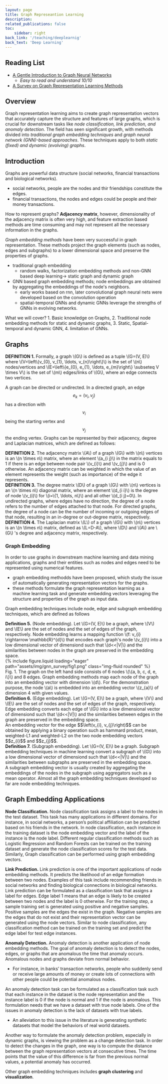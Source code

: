 ```yaml
---
layout: page
title: Graph Represeantion Learning
description: 
related_publications: false
toc:
    sidebar: right
back_link: '/teaching/deeplearnig'
back_text: 'Deep Learning'
---
```


## Reading List
- [A Gentle Introduction to Graph Neural Networks](https://distill.pub/2021/gnn-intro/)
  - *Easy to read and understand 10/10*
- [A Survey on Graph Representation Learning Methods](https://arxiv.org/abs/2204.01855)

## Overview

Graph representation learning aims to create graph representation vectors that accurately capture the structure and features of large graphs, which is crucial for downstream tasks like *node classification, link prediction, and anomaly detection*. The field has seen significant growth, with methods divided into *traditional graph embedding techniques* and *graph neural network (GNN)-based approaches*. These techniques apply to both *static (fixed) and dynamic (evolving) graphs*. 

## Introduction

Graphs are powerful data structure (social networks, financial transactions and biological networks).
- social networks, people are the nodes and thir friendships constitute the edges.
- financial transactions, the nodes and edges could be people and their money transactions.

How to represent graphs? **Adjacency matrix**, however, dimensionality of the adjacency matrix is often very high, and feature extraction based methods are time consuming and may not represent all the necessary information in the graphs.

*Graph embedding methods* have been very successful in graph representation. These methods project the graph elements (such as nodes, edges and subgraphs) to a lower dimensional space and preserve the properties of graphs.
- traditional graph embedding
  - random walks, factorization embedding methods and non-GNN based deep learning&#8594; static graph and dynamic graph
- GNN based graph embedding methods; node embeddings are obtained by aggregating the embeddings of the node's neighbors.
  - early works based on rnn, later convolutional graph neural nets were developed based on the convolution operation
  - spatial-temporal GNNs and dynamic GNNs leverage the strengths of GNNs in evolving networks.
  
What we will cover? 1. Basic knowledge on Graphs, 2. Traditional node embedding methods for static and dynamic graphs, 3. Static, Spatial-temporal and dynamic GNN, 4. limitation of GNNs.
## Graphs
<div class="definition-box">
<b>DEFINITION 1.</b> Formally, a graph \(G\) is defined as a tuple \(G=(V, E)\) where \(V=\left\{v_{0}, v_{1}, \ldots, v_{n}\right\}\) is the set of \(n\) nodes/vertices
and \(E=\left\{e_{0}, e_{1}, \ldots, e_{m}\right\} \subseteq V \times V\) is the set of \(m\) edges/links of \(G\), where an edge connects two vertices.
</div>

A graph can be directed or undirected. In a directed graph, an edge $$e_{k}=\left(v_{i}, v_{j}\right)$$ has a direction with $$v_{i}$$ being the starting vertex and $$v_{j}$$ the ending vertex. Graphs can be represented by their adjacency, degree and Laplacian matrices, which are defined as follows:

<div class ="definition-box">
<b>DEFINITION 2.</b> The adjacency matrix \(A\) of a graph \(G\) with \(n\) vertices is an \(n \times n\) matrix, where an element \(a_{i j}\) in the
matrix equals to 1 if there is an edge between node pair \(v_{i}\) and \(v_{j}\) and is 0 otherwise. An adjacency matrix can be weighted
in which the value of an element represents the weight (such as importance) of the edge it represents.
</div>

<div class ="definition-box">
<b>DEFINITION 3.</b> The degree matrix \(D\) of a graph \(G\) with \(n\) vertices is an \(n \times n\) diagonal matrix, where an element \(d_{i i}\) is
the degree of node \(v_{i}\) for \(i=\{1, \ldots, n\}\) and all other \(d_{i j}=0\). In undirected graphs, where edges have no direction, the degree
of a node refers to the number of edges attached to that node. For directed graphs, the degree of a node can be the number of
incoming or outgoing edges of that node, resulting in an in-degree or out-degree matrix, respectively.
</div>

<div class ="definition-box">
<b>DEFINITION 4.</b> The Laplacian matrix \(L\) of a graph \(G\) with \(n\) vertices is an \(n \times n\) matrix, defined as \(L=D-A\), where \(D\) and \(A\) are \(G\) 's degree and adjacency matrix, respectively.
</div>

### Graph Embedding

In order to use graphs in downstream machine learning and data mining applications, graphs and their entities such as nodes and edges need to be represented using numerical features. 
  - graph embedding methodds have been proposed, which study the issue of automatically generating representation vectors for the graphs.
  - these methods formulate the graph representation learning as a machine learning task and generate embedding vectors leveraging the structure and properties of the graph as input data.

Graph embedding techniques include node, edge and subgraph embedding techniques, which are defined as follows

<div class ="definition-box">
<b>Definition 5.</b> (Node embedding). Let \(G=(V, E)\) be a graph, where \(V\) and \(E\) are the set of nodes and the set of edges of the graph, respectively. Node embedding learns a mapping function \(f: v_{i} \rightarrow \mathbb{R}^{d}\) that encodes each graph's node \(v_{i}\) into a
low dimensional vector of dimensiond such that \(d<<|V|\) and the similarities between nodes in the graph are preserved in the embedding space.
</div>
<div class="row mt-3">
    <div class="col-sm mt-3 mt-md-0">
        {% include figure.liquid loading="eager" path="assets/img/gnn_survey/fig1.png" class="img-fluid rounded" %}
    </div>
</div>
<div class="caption">
Fig. 1. The graph on the left hand side consists of 6 nodes \(\{a, b, c, d, e, i\}\) and 8 edges. Graph embedding methods map each node of
the graph into an embedding vector with dimension \(d\). For the demonstration purpose, the node \(a\) is embedded into an embedding
vector \(z_{a}\) of dimension 4 with given values.
</div>
<div class ="definition-box">
<b>Definition 6.</b> (Edge embedding). Let \(G=(V, E)\) be a graph, where \(V\) and \(E\) are the set of nodes and the set of edges of
the graph, respectively. Edge embedding converts each edge of \(G\) into a low dimensional vector of dimensiond such that
\(d<<|V|\) and the similarities between edges in the graph are preserved in the embedding space.
</div>
An embedding vector for the edge $$\left(v_{i}, v_{j}\right)$$ can be obtained by applying a binary operation such as hammard product, mean, weighted-L1 and weighted-L2 on the two node embedding vectors $$z_{i}$$ and $$z_{j}$$.
<div class ="definition-box">
<b>Definition 7.</b> (Subgraph embedding). Let \(G=(V, E)\) be a graph. Subgraph embedding techniques in machine learning convert a subgraph of \(G\) into a low dimensional vector of dimensiond such that \(d<<|V|\) and the similarities between subgraphs are preserved in the embedding space.
</div>
A subgraph embedding vector is usually created by aggregating the embeddings of the nodes in the subgraph using aggregators such as a mean operator. Almost all the graph embedding techniques developed so far are node embedding techniques.

## Graph Embedding Applications
**Node Classification.** Node classification task assigns a label to the nodes in the test dataset. This task has many applications in different domains. For instance, in social networks, a person’s political affiliation can be predicted based on his friends in the network. In node classification, each instance in the training dataset is the node embedding vector and the label of the instance is the node label. Different regular classification methods such as Logistic Regression and Random Forests can be trained on the training dataset and generate the node classification scores for the test data. Similarly, Graph classification can be performed using graph embedding vectors.

**Link Prediction.** Link prediction is one of the important applications of node embedding methods. It predicts the likelihood of an edge formation between two nodes. Examples of this task include recommending friends in social networks and finding biological connections in biological networks. Link prediction can be formulated as a classification task that assigns a label for edges. Edge label 1 means that an edge is likely to be created between two nodes and the label is 0 otherwise. For the training step, a sample training set is generated using positive and negative samples. Positive samples are the edges the exist in the graph. Negative samples are the edges that do not exist and their representation vector can be generated using the node vectors. Similar to node classification, any classification method can be trained on the training set and predict the edge label for test edge instances.

**Anomaly Detection.** Anomaly detection is another application of node embedding methods. The goal of anomaly detection is to detect the nodes, edges, or graphs that are anomalous the time that anomaly occurs. Anomalous nodes and graphs deviate from normal behavior. 
- For instance, in banks’ transaction networks, people who suddenly send or receive large amounts of money or create lots of connections with other people could be potential anomalous nodes.
  
An anomaly detection task can be formulated as a classification task such that each instance in the dataset is the node representation and the instance label is 0 if the node is normal and 1 if the node is anomalous. This formulation needs that we have a dataset with true node labels. One of the issues in anomaly detection is the lack of datasets with true labels.
- An alleviation to this issue in the literature is generating synthetic datasets that model the behaviors of real world datasets.

Another way to formulate the anomaly detection problem, especially in dynamic graphs, is viewing the problem as a change detection task. In order to detect the changes in the graph, one way is to compute the distance between the graph representation vectors at consecutive times. The time points that the value of this difference is far from the previous normal values, a potential anomaly has occurred.

Other graph embedding techniques includes **graph clustering** and **visualization**.

